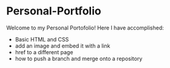 # Personal-Portfolio

Welcome to my Personal Portofolio! Here I have accomplished:
- Basic HTML and CSS
- add an image and embed it with a link
- href to a different page
- how to push a branch and merge onto a repository